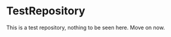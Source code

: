 TestRepository
==============

This is a test repository, nothing to be seen here. Move on now.  
 
 
   
   
   
       
                    
           
                
                
           
        
        
       
     
     
    
  
  
 
 
 
